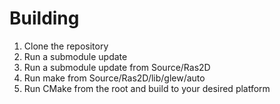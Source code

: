# Building

1. Clone the repository
2. Run a submodule update
3. Run a submodule update from Source/Ras2D
4. Run make from Source/Ras2D/lib/glew/auto
5. Run CMake from the root and build to your desired platform
